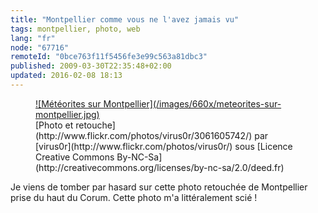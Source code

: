 ```yaml
---
title: "Montpellier comme vous ne l'avez jamais vu"
tags: montpellier, photo, web
lang: "fr"
node: "67716"
remoteId: "0bce763f11f5456fe3e99c563a81dbc3"
published: 2009-03-30T22:35:48+02:00
updated: 2016-02-08 18:13
---
```

<figure class="object-center"><a href="/images/meteorites-sur-montpellier.jpg">![Météorites sur Montpellier](/images/660x/meteorites-sur-montpellier.jpg)
</a>
<figcaption>
[Photo et retouche](http://www.flickr.com/photos/virus0r/3061605742/) par [virus0r](http://www.flickr.com/photos/virus0r/) sous [Licence Creative Commons By-NC-Sa](http://creativecommons.org/licenses/by-nc-sa/2.0/deed.fr)
</figcaption>
</figure>

Je viens de tomber par hasard sur cette photo retouchée de Montpellier prise du
haut du Corum. Cette photo m'a littéralement scié&nbsp;!
